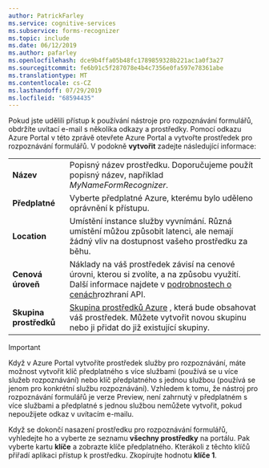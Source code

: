 ```yaml
---
author: PatrickFarley
ms.service: cognitive-services
ms.subservice: forms-recognizer
ms.topic: include
ms.date: 06/12/2019
ms.author: pafarley
ms.openlocfilehash: dce9b4ffa05b48fc1789859328b221ac1a0f3a27
ms.sourcegitcommit: fe6b91c5f287078e4b4c7356e0fa597e78361abe
ms.translationtype: MT
ms.contentlocale: cs-CZ
ms.lasthandoff: 07/29/2019
ms.locfileid: "68594435"
---
```

Pokud jste udělili přístup k používání nástroje pro rozpoznávání formulářů, obdržíte uvítací e-mail s několika odkazy a prostředky. Pomocí odkazu Azure Portal v této zprávě otevřete Azure Portal a vytvořte prostředek pro rozpoznávání formulářů. V podokně **vytvořit** zadejte následující informace:

|    |    |
|--|--|
| **Název** | Popisný název prostředku. Doporučujeme použít popisný název, například *MyNameFormRecognizer*. |
| **Předplatné** | Vyberte předplatné Azure, kterému bylo uděleno oprávnění k přístupu. |
| **Location** | Umístění instance služby vyvnímání. Různá umístění můžou způsobit latenci, ale nemají žádný vliv na dostupnost vašeho prostředku za běhu. |
| **Cenová úroveň** | Náklady na váš prostředek závisí na cenové úrovni, kterou si zvolíte, a na způsobu využití. Další informace najdete v [podrobnostech o cenách](https://azure.microsoft.com/pricing/details/cognitive-services/)rozhraní API.
| **Skupina prostředků** | [Skupina prostředků Azure](https://docs.microsoft.com/azure/architecture/cloud-adoption/governance/resource-consistency/azure-resource-access#what-is-an-azure-resource-group) , která bude obsahovat váš prostředek. Můžete vytvořit novou skupinu nebo ji přidat do již existující skupiny. |

> [!IMPORTANT]
> Když v Azure Portal vytvoříte prostředek služby pro rozpoznávání, máte možnost vytvořit klíč předplatného s více službami (používá se u více služeb rozpoznávání) nebo klíč předplatného s jednou službou (používá se jenom pro konkrétní službu rozpoznávání). Vzhledem k tomu, že nástroj pro rozpoznávání formulářů je verze Preview, není zahrnutý v předplatném s více službami a předplatné s jednou službou nemůžete vytvořit, pokud nepoužijete odkaz v uvítacím e-mailu.

Když se dokončí nasazení prostředku pro rozpoznávání formulářů, vyhledejte ho a vyberte ze seznamu **všechny prostředky** na portálu. Pak vyberte kartu **klíče** a zobrazte klíče předplatného. Kterákoli z těchto klíčů přiřadí aplikaci přístup k prostředku. Zkopírujte hodnotu **klíče 1**.
